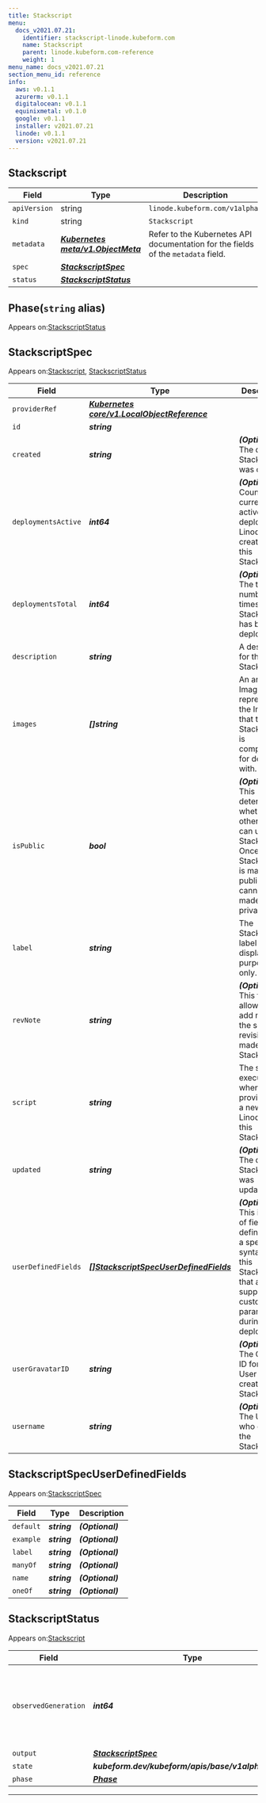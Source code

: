 ```yaml
---
title: Stackscript
menu:
  docs_v2021.07.21:
    identifier: stackscript-linode.kubeform.com
    name: Stackscript
    parent: linode.kubeform.com-reference
    weight: 1
menu_name: docs_v2021.07.21
section_menu_id: reference
info:
  aws: v0.1.1
  azurerm: v0.1.1
  digitalocean: v0.1.1
  equinixmetal: v0.1.0
  google: v0.1.1
  installer: v2021.07.21
  linode: v0.1.1
  version: v2021.07.21
---
```


## Stackscript
| Field | Type | Description |
| ------ | ----- | ----------- |
| `apiVersion` | string | `linode.kubeform.com/v1alpha1` |
|    `kind` | string | `Stackscript` |
| `metadata` | ***[Kubernetes meta/v1.ObjectMeta](https://v1-18.docs.kubernetes.io/docs/reference/generated/kubernetes-api/v1.18/#objectmeta-v1-meta)***|Refer to the Kubernetes API documentation for the fields of the `metadata` field.|
| `spec` | ***[StackscriptSpec](#stackscriptspec)***||
| `status` | ***[StackscriptStatus](#stackscriptstatus)***||
## Phase(`string` alias)

Appears on:[StackscriptStatus](#stackscriptstatus)

## StackscriptSpec

Appears on:[Stackscript](#stackscript), [StackscriptStatus](#stackscriptstatus)

| Field | Type | Description |
| ------ | ----- | ----------- |
| `providerRef` | ***[Kubernetes core/v1.LocalObjectReference](https://v1-18.docs.kubernetes.io/docs/reference/generated/kubernetes-api/v1.18/#localobjectreference-v1-core)***||
| `id` | ***string***||
| `created` | ***string***| ***(Optional)*** The date this StackScript was created.|
| `deploymentsActive` | ***int64***| ***(Optional)*** Count of currently active, deployed Linodes created from this StackScript.|
| `deploymentsTotal` | ***int64***| ***(Optional)*** The total number of times this StackScript has been deployed.|
| `description` | ***string***|A description for the StackScript.|
| `images` | ***[]string***|An array of Image IDs representing the Images that this StackScript is compatible for deploying with.|
| `isPublic` | ***bool***| ***(Optional)*** This determines whether other users can use your StackScript. Once a StackScript is made public, it cannot be made private.|
| `label` | ***string***|The StackScript's label is for display purposes only.|
| `revNote` | ***string***| ***(Optional)*** This field allows you to add notes for the set of revisions made to this StackScript.|
| `script` | ***string***|The script to execute when provisioning a new Linode with this StackScript.|
| `updated` | ***string***| ***(Optional)*** The date this StackScript was updated.|
| `userDefinedFields` | ***[[]StackscriptSpecUserDefinedFields](#stackscriptspecuserdefinedfields)***| ***(Optional)*** This is a list of fields defined with a special syntax inside this StackScript that allow for supplying customized parameters during deployment.|
| `userGravatarID` | ***string***| ***(Optional)*** The Gravatar ID for the User who created the StackScript.|
| `username` | ***string***| ***(Optional)*** The User who created the StackScript.|
## StackscriptSpecUserDefinedFields

Appears on:[StackscriptSpec](#stackscriptspec)

| Field | Type | Description |
| ------ | ----- | ----------- |
| `default` | ***string***| ***(Optional)*** |
| `example` | ***string***| ***(Optional)*** |
| `label` | ***string***| ***(Optional)*** |
| `manyOf` | ***string***| ***(Optional)*** |
| `name` | ***string***| ***(Optional)*** |
| `oneOf` | ***string***| ***(Optional)*** |
## StackscriptStatus

Appears on:[Stackscript](#stackscript)

| Field | Type | Description |
| ------ | ----- | ----------- |
| `observedGeneration` | ***int64***| ***(Optional)*** Resource generation, which is updated on mutation by the API Server.|
| `output` | ***[StackscriptSpec](#stackscriptspec)***| ***(Optional)*** |
| `state` | ***kubeform.dev/kubeform/apis/base/v1alpha1.State***| ***(Optional)*** |
| `phase` | ***[Phase](#phase)***| ***(Optional)*** |
---
